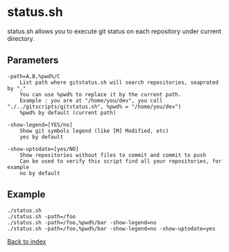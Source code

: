 status.sh
=========

status.sh allows you to execute git status on each repository under current directory.

Parameters
----------
```
-path=A,B,%pwd%/C
    List path where gitstatus.sh will search repositories, seaprated by ","
    You can use %pwd% to replace it by the current path.
    Example : you are at "/home/you/dev", you call "./../gitscripts/gitstatus.sh", %pwd% = "/home/you/dev")
    %pwd% by default (current path)

-show-legend=[YES/no]
    Show git symbols legend (like [M] Modified, etc)
    yes by default

-show-uptodate=[yes/NO]
    Show repositories without files to commit and commit to push
    Can be used to verify this script find all your repositories, for example
    no by default
```

Example
-------
```
./status.sh
./status.sh -path=/foo
./status.sh -path=/foo,%pwd%/bar -show-legend=no
./status.sh -path=/foo,%pwd%/bar -show-legend=no -show-uptodate=yes
```

[Back to index](../README.md)